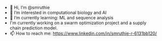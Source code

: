 - 👋 Hi, I’m @smruthie
- 👀 I’m interested in computational biology and AI
- 🌱 I’m currently learning: ML and sequence analysis
- I'm currently working on a swarm optimization project and a supply chain prediction model.
- 📫 How to reach me: https://www.linkedin.com/in/smruthie-r-6131bb120/

<!---
smruthie/smruthie is a ✨ special ✨ repository because its `README.md` (this file) appears on your GitHub profile.
You can click the Preview link to take a look at your changes.
--->
